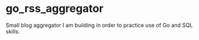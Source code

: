 # go_rss_aggregator
Small blog aggregator I am building in order to practice use of Go and SQL skills. 
